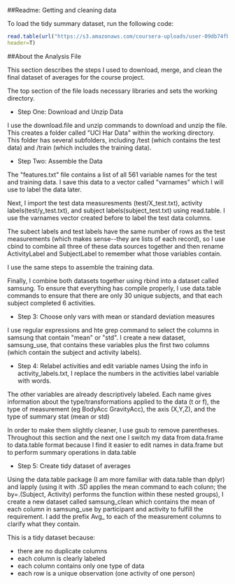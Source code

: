 ##Readme: Getting and cleaning data

To load the tidy summary dataset, run the following code:

```R
read.table(url("https://s3.amazonaws.com/coursera-uploads/user-09db74fbd1c929bb31f862fe/975119/asst-3/26ef8ec0ac1611e594fa21fccc3ce2c8.txt"), 
header=T)
```


##About the Analysis File

This section describes the steps I used to download, merge, and clean the final dataset of averages for the course project.

The top section of the file loads necessary libraries and sets the working directory.

* Step One: Download and Unzip Data

I use the download.file and unzip commands to download and unzip the file. This creates a folder called "UCI Har Data" within the working directory. This folder has several subfolders, including /test (which contains the test data) and /train (which includes the training data).

* Step Two: Assemble the Data

The "features.txt" file contains a list of all 561 variable names for the test and training data. I save this data to a vector called "varnames" which I will use to label the data later.

Next, I import the test data measuresments (test/X_test.txt), activity labels(test/y_test.txt), and subject labels(subject_test.txt) using read.table. I use the varnames vector created before to label the test data columns.

The subect labels and test labels have the same number of rows as the test measurements (which makes sense--they are lists of each record), so I use cbind to combine all three of these data sources together and then rename ActivityLabel and SubjectLabel to remember what those variables contain. 

I use the same steps to assemble the training data.

Finally, I combine both datasets together using rbind into a dataset called samsung. To ensure that everything has compile properly, I use data.table commands to ensure that there are only 30 unique subjects, and that each subject completed 6 activities.

* Step 3: Choose only vars with mean or standard deviation measures

I use regular expressions and hte grep command to select the columns in samsung that contain "mean" or "std". I create a new dataset, samsung_use, that contains these variables plus the first two columns (which contain the subject and activity labels).

* Step 4: Relabel activities and edit variable names
Using the info in activity_labels.txt, I replace the numbers in the activities label variable with words.

The other variables are already descriptively labeled. Each name gives information about the type/transformations applied to the data (t or f), the type of measurement (eg BodyAcc GravityAcc), the axis (X,Y,Z), and the type of summary stat (mean or std)

In order to make them slightly cleaner, I use gsub to remove parentheses. Throughout this section and the next one I switch my data from data.frame to data.table format because I find it easier to edit names in data.frame but to perform summary operations in data.table

* Step 5: Create tidy dataset of averages

Using the data.table package (I am more familiar with data.table than dplyr) and lapply (using it with .SD applies the mean command to each colunn; the by=.(Subject, Activity) performs the function within these nested groups), I create a new dataset called samsung_clean which contains the mean of each column in samsung_use by participant and activity to fulfill the requirement. I add the prefix Avg_ to each of the measurement columns to clarify what they contain.

This is a tidy dataset because:
- there are no duplicate columns
- each column is clearly labeled
- each column contains only one type of data
- each row is a unique observation (one activity of one person)

